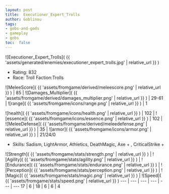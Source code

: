 ```yaml
---
layout: post
title:  Executioner_Expert_Trolls
author: Goblinou
tags:
- gobs-and-gods
- gameplay
- gobs
toc:  false
---
```


![Executioner_Expert_Trolls]( {{ 'assets/generated/enemies/executioner_expert_trolls.jpg' | relative_url }} )
- Rating: 832
- Race: Troll  Faction:Trolls

![MeleeScore]( {{ 'assets/fromgame/derived/meleescore.png' | relative_url }} ) | 85 | ![Damages_Multiplier]( {{ 'assets/fromgame/derived/damages_multiplier.png' | relative_url }} ) | 29-61 | ![range]( {{ 'assets/fromgame/icons/range.png' | relative_url }} ) | 1


![health]( {{ 'assets/fromgame/icons/health.png' | relative_url }} ) | 102 | ![essence]( {{ 'assets/fromgame/icons/essence.png' | relative_url }} ) | 102 | ![MeleeDefense]( {{ 'assets/fromgame/derived/meleedefense.png' | relative_url }} ) | 35 | ![armor]( {{ 'assets/fromgame/icons/armor.png' | relative_url }} ) | 21/24/0

* Skills: Sadism, LightArmor, Athletics, DeathMagic, Axe + , CriticalStrike + 

![Strength]( {{ 'assets/fromgame/stats/strength.png' | relative_url }} ) | ![Agility]( {{ 'assets/fromgame/stats/agility.png' | relative_url }} ) | ![Endurance]( {{ 'assets/fromgame/stats/endurance.png' | relative_url }} ) | ![Perception]( {{ 'assets/fromgame/stats/perception.png' | relative_url }} ) | ![Magic]( {{ 'assets/fromgame/stats/magic.png' | relative_url }} ) | ![Speed]( {{ 'assets/fromgame/stats/speed.png' | relative_url }} )
--- | --- | --- | --- | --- | ---
17 | 6 | 18 | 6 | 6 | 4
